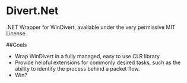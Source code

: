 # Divert.Net

.NET Wrapper for WinDivert, available under the very permissive MIT License. 

##Goals

 - Wrap WinDivert in a fully managed, easy to use CLR library.
 - Provide helpful extensions for commonly desired tasks, such as the ability to identify the process behind a packet flow.
 - Win?
